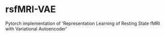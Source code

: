 # rsfMRI-VAE
Pytorch implementation of 'Representation Learning of Resting State fMRI with Variational Autoencoder'
